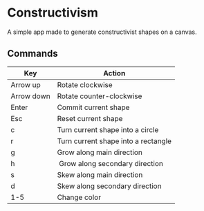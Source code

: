 # Constructivism

A simple app made to generate constructivist shapes on a canvas.

## Commands

Key | Action
--- | ------
Arrow up | Rotate clockwise
Arrow down | Rotate counter-clockwise
Enter | Commit current shape
Esc | Reset current shape
c | Turn current shape into a circle
r | Turn current shape into a rectangle
g | Grow along main direction
h | Grow along secondary direction
s | Skew along main direction
d | Skew along secondary direction
1-5 | Change color